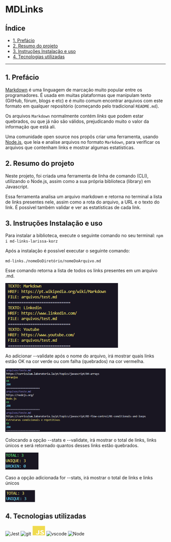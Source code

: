 # MDLinks

## Índice

* [1. Prefácio](#1-prefácio)
* [2. Resumo do projeto](#2-resumo-do-projeto)
* [3. Instruções Instalação e uso](#3-instruções-instalação-e-uso)
* [4. Tecnologias utilizadas](#5-tecnologias-utilizadas)

***

## 1. Prefácio

[Markdown](https://pt.wikipedia.org/wiki/Markdown) é uma linguagem de marcação
muito popular entre os programadores. É usada em muitas plataformas que
manipulam texto (GitHub, fórum, blogs e etc) e é muito comum encontrar arquivos
com este formato em qualquer repositório (começando pelo tradicional
`README.md`).

Os arquivos `Markdown` normalmente contém _links_ que podem estar
quebrados, ou que já não são válidos, prejudicando muito o valor da
informação que está ali.

Uma comunidade open source nos propôs criar uma ferramenta, usando
[Node.js](https://nodejs.org/), que leia e analise arquivos no formato
`Markdown`, para verificar os arquivos que contenham links e mostrar algumas
estatísticas.

## 2. Resumo do projeto

Neste projeto, foi criada uma ferramenta de linha de comando (CLI), utilizando o Node.js, assim como a sua própria biblioteca (library) em Javascript.

Essa ferramenta analisa um arquivo markdown e retorna no terminal a lista de links presentes nele, assim como a rota do arquivo, a URL e o texto do link. É possível também validar e ver as estatísticas de cada link.

## 3. Instruções Instalação e uso

Para instalar a biblioteca, execute o seguinte comando no seu terminal: `npm i md-links-larissa-korz`

Após a instalação é possível executar o seguinte comando:

`md-links./nomeDoDiretório/nomeDoArquivo.md`

Esse comando retorna a lista de todos os links presentes em um arquivo .md.

![image](./imgs/links.png)

Ao adicionar --validate após o nome do arquivo, irá mostrar quais links estão OK na cor verde ou com falha (quebrados) na cor vermelha.

![image](./imgs/validate.png)

Colocando a opção --stats e --validate, irá mostrar o total de links, links únicos e será retornado quantos desses links estão quebrados.

![image](./imgs/validateStats.png)

Caso a opção adicionada for --stats, irá mostrar o total de links e links únicos

![image](./imgs/stats.png)

## 4. Tecnologias utilizadas

<div>
  <img alt="Jest" height="30" width="40" src="https://cdn.jsdelivr.net/gh/devicons/devicon/icons/jest/jest-plain.svg" />
  <img alt="git" height="30" width="40" src="https://cdn.jsdelivr.net/gh/devicons/devicon/icons/git/git-original.svg" />
  <img alt="Rafa-Js" height="30" width="40" src="https://raw.githubusercontent.com/devicons/devicon/master/icons/javascript/javascript-plain.svg">
  <img alt="vscode" height="30" width="40" src="https://cdn.jsdelivr.net/gh/devicons/devicon/icons/vscode/vscode-original.svg" />
  <img alt="Node" height="30" width="40" src="https://cdn.jsdelivr.net/gh/devicons/devicon/icons/nodejs/nodejs-original.svg" />
</div>
